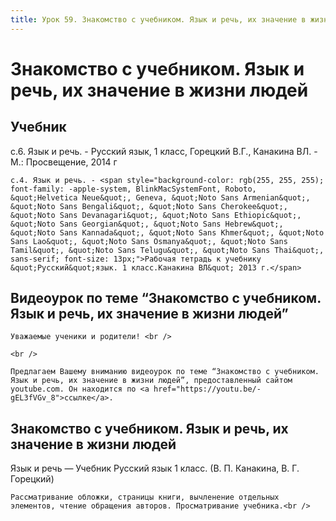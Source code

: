 ```yaml
---
title: Урок 59. Знакомство с учебником. Язык и речь, их значение в жизни людей
---
```


# Знакомство с учебником. Язык и речь, их значение в жизни людей

## Учебник

с.6. Язык и речь. - Русский язык, 1 класс, Горецкий В.Г., Канакина ВЛ. - М.: Просвещение, 2014 г

<p>
	с.4. Язык и речь. - <span style="background-color: rgb(255, 255, 255); font-family: -apple-system, BlinkMacSystemFont, Roboto, &quot;Helvetica Neue&quot;, Geneva, &quot;Noto Sans Armenian&quot;, &quot;Noto Sans Bengali&quot;, &quot;Noto Sans Cherokee&quot;, &quot;Noto Sans Devanagari&quot;, &quot;Noto Sans Ethiopic&quot;, &quot;Noto Sans Georgian&quot;, &quot;Noto Sans Hebrew&quot;, &quot;Noto Sans Kannada&quot;, &quot;Noto Sans Khmer&quot;, &quot;Noto Sans Lao&quot;, &quot;Noto Sans Osmanya&quot;, &quot;Noto Sans Tamil&quot;, &quot;Noto Sans Telugu&quot;, &quot;Noto Sans Thai&quot;, sans-serif; font-size: 13px;">Рабочая тетрадь к учебнику &quot;Русский&quot;язык. 1 класс.Канакина ВЛ&quot; 2013 г.</span>
</p>

## Видеоурок по теме “Знакомство с учебником. Язык и речь, их значение в жизни людей”

<p>
	Уважаемые ученики и родители! <br /> 
</p>
<p>
	<br /> 
</p>
<p>
	Предлагаем Вашему вниманию видеоурок по теме “Знакомство с учебником. Язык и речь, их значение в жизни людей”, предоставленный сайтом youtube.com. Он находится по <a href="https://youtu.be/-gEL3fVGv_8">ссылке</a>.
</p>

## Знакомство с учебником. Язык и речь, их значение в жизни людей

Язык и речь — Учебник Русский язык 1 класс. (В. П. Канакина, В. Г. Горецкий)

<p>
	Рассматривание обложки, страницы книги, вычленение отдельных элементов, чтение обращения авторов. Просматривание учебника.<br />
</p>